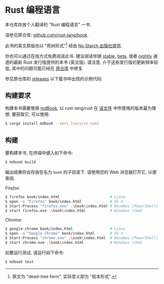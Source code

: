 # Rust 编程语言

本仓库存放个人翻译的 "Rust 编程语言" 一书.

请参见原仓库: [github.com/rust-lang/book][the-book-repo].

此书的英文原版也以 "死树形式"[^dead-tree-form] 经由 [No Starch 出版社提供][nostarch].

[nostarch]: https://nostarch.com/rust

[^dead-tree-form]: 原文为 "dead-tree form", 实际意义即为 "纸本形式".

你也可以通过在线方式免费阅读此书. 建议阅读伴随 [stable],
[beta], 或者 [nightly] 通道的最新 Rust 发行版提供的本书 (英文版).
请注意, 介于这些发行版的更新频率较低, 其中的问题可能已经在 [原仓库][the-book-repo] 中修复.

[the-book-repo]: https://github.com/rust-lang/book

[stable]: https://doc.rust-lang.org/stable/book/
[beta]: https://doc.rust-lang.org/beta/book/
[nightly]: https://doc.rust-lang.org/nightly/book/

参见原仓库的 [releases] 以下载书中出现的示例代码.

[releases]: https://github.com/rust-lang/book/releases

## 构建要求

构建本书需要使用 [mdBook], 以 rust-lang/rust 在 [该文件][rust-mdbook]
中所使用的版本最为理想. 要获取它, 可以使用:

[mdBook]: https://github.com/rust-lang/mdBook
[rust-mdbook]: https://github.com/rust-lang/rust/blob/master/src/tools/rustbook/Cargo.toml

```bash
$ cargo install mdbook --vers [version-num]
```

## 构建

要构建本书, 在终端中键入如下命令:

```bash
$ mdbook build
```

输出结果将会存放在名为 `book` 的子目录下. 请使用您的 Web 浏览器打开它,
以便查阅.

_Firefox:_
```bash
$ firefox book/index.html                       # Linux
$ open -a "Firefox" book/index.html             # OS X
$ Start-Process "firefox.exe" .\book\index.html # Windows (PowerShell)
$ start firefox.exe .\book\index.html           # Windows (Cmd)
```

_Chrome:_
```bash
$ google-chrome book/index.html                 # Linux
$ open -a "Google Chrome" book/index.html       # OS X
$ Start-Process "chrome.exe" .\book\index.html  # Windows (PowerShell)
$ start chrome.exe .\book\index.html            # Windows (Cmd)
```

如要运行测试, 请运行如下命令:

```bash
$ mdbook test
```
